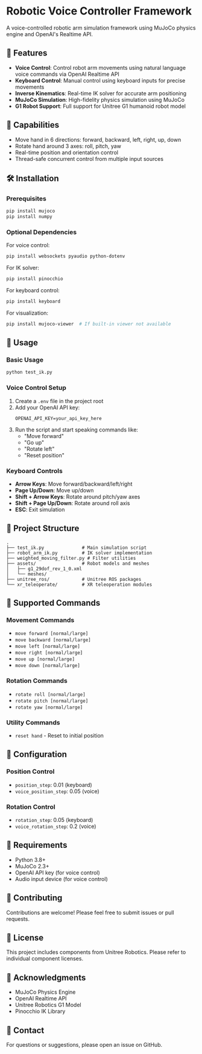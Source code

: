 # Robotic Voice Controller Framework

A voice-controlled robotic arm simulation framework using MuJoCo physics engine and OpenAI's Realtime API.

## 🌟 Features

- **Voice Control**: Control robot arm movements using natural language voice commands via OpenAI Realtime API
- **Keyboard Control**: Manual control using keyboard inputs for precise movements
- **Inverse Kinematics**: Real-time IK solver for accurate arm positioning
- **MuJoCo Simulation**: High-fidelity physics simulation using MuJoCo
- **G1 Robot Support**: Full support for Unitree G1 humanoid robot model

## 🎯 Capabilities

- Move hand in 6 directions: forward, backward, left, right, up, down
- Rotate hand around 3 axes: roll, pitch, yaw
- Real-time position and orientation control
- Thread-safe concurrent control from multiple input sources

## 🛠️ Installation

### Prerequisites

```bash
pip install mujoco
pip install numpy
```

### Optional Dependencies

For voice control:
```bash
pip install websockets pyaudio python-dotenv
```

For IK solver:
```bash
pip install pinocchio
```

For keyboard control:
```bash
pip install keyboard
```

For visualization:
```bash
pip install mujoco-viewer  # If built-in viewer not available
```

## 🚀 Usage

### Basic Usage

```bash
python test_ik.py
```

### Voice Control Setup

1. Create a `.env` file in the project root
2. Add your OpenAI API key:
   ```
   OPENAI_API_KEY=your_api_key_here
   ```
3. Run the script and start speaking commands like:
   - "Move forward"
   - "Go up"
   - "Rotate left"
   - "Reset position"

### Keyboard Controls

- **Arrow Keys**: Move forward/backward/left/right
- **Page Up/Down**: Move up/down
- **Shift + Arrow Keys**: Rotate around pitch/yaw axes
- **Shift + Page Up/Down**: Rotate around roll axis
- **ESC**: Exit simulation

## 📁 Project Structure

```
.
├── test_ik.py              # Main simulation script
├── robot_arm_ik.py         # IK solver implementation
├── weighted_moving_filter.py # Filter utilities
├── assets/                 # Robot models and meshes
│   ├── g1_29dof_rev_1_0.xml
│   └── meshes/
├── unitree_ros/            # Unitree ROS packages
└── xr_teleoperate/         # XR teleoperation modules
```

## 🤖 Supported Commands

### Movement Commands
- `move forward [normal/large]`
- `move backward [normal/large]`
- `move left [normal/large]`
- `move right [normal/large]`
- `move up [normal/large]`
- `move down [normal/large]`

### Rotation Commands
- `rotate roll [normal/large]`
- `rotate pitch [normal/large]`
- `rotate yaw [normal/large]`

### Utility Commands
- `reset hand` - Reset to initial position

## 🔧 Configuration

### Position Control
- `position_step`: 0.01 (keyboard)
- `voice_position_step`: 0.05 (voice)

### Rotation Control
- `rotation_step`: 0.05 (keyboard)
- `voice_rotation_step`: 0.2 (voice)

## 📝 Requirements

- Python 3.8+
- MuJoCo 2.3+
- OpenAI API key (for voice control)
- Audio input device (for voice control)

## 🤝 Contributing

Contributions are welcome! Please feel free to submit issues or pull requests.

## 📄 License

This project includes components from Unitree Robotics. Please refer to individual component licenses.

## 🙏 Acknowledgments

- MuJoCo Physics Engine
- OpenAI Realtime API
- Unitree Robotics G1 Model
- Pinocchio IK Library

## 📧 Contact

For questions or suggestions, please open an issue on GitHub.

